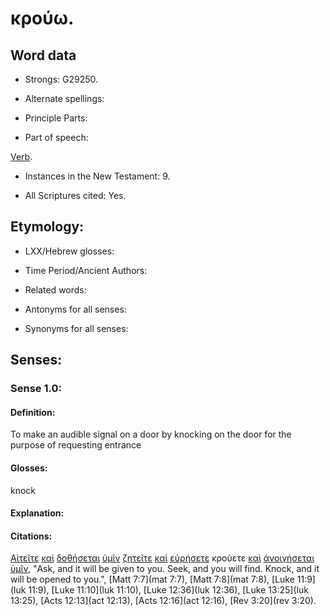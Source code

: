 # κρούω.

<!-- Status: S2=Needs2ndReview -->
<!-- Lexica used for edits: BDAG, FFM, LN, BN, A-S -->

## Word data

* Strongs: G29250.

* Alternate spellings:

* Principle Parts: 

* Part of speech: 

[Verb](http://ugg.readthedocs.io/en/latest/verb.html).

* Instances in the New Testament: 9.

* All Scriptures cited: Yes.

## Etymology: 

* LXX/Hebrew glosses: 

* Time Period/Ancient Authors: 

* Related words: 

* Antonyms for all senses:

* Synonyms for all senses: 

## Senses:

### Sense  1.0: 

#### Definition: 

To make an audible signal on a door by knocking on the door for the purpose of requesting entrance

#### Glosses:

knock

#### Explanation:

#### Citations:

[Αἰτεῖτε](../G01540/01.md) [καὶ](../G25320/01.md) [δοθήσεται](../G13250/01.md) [ὑμῖν](../G47710/01.md) [ζητεῖτε](../G22120/01.md) [καὶ](../G25320/01.md) [εὑρήσετε](../G21470/01.md) κρούετε [καὶ](../G25320/01.md) [ἀνοιγήσεται](../G04550/01.md) [ὑμῖν](../G47710/01.md), 
"Ask, and it will be given to you. Seek, and you will find. Knock, and it will be opened to you.", 
[Matt 7:7](mat 7:7),  [Matt 7:8](mat 7:8),  [Luke 11:9](luk 11:9),  [Luke 11:10](luk 11:10),  [Luke 12:36](luk 12:36),  [Luke 13:25](luk 13:25),  [Acts 12:13](act 12:13),  [Acts 12:16](act 12:16),  [Rev 3:20](rev 3:20).


